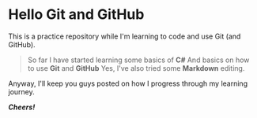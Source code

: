 # Hello Git and GitHub

This is a practice repository while I'm learning to code and use Git (and GitHub).

>So far I have started learning some basics of **C#**
>And basics on how to use **Git** and **GitHub**
>Yes, I've also tried some **Markdown** editing.

Anyway, I'll keep you guys posted on how I progress through my learning journey.

***Cheers!***